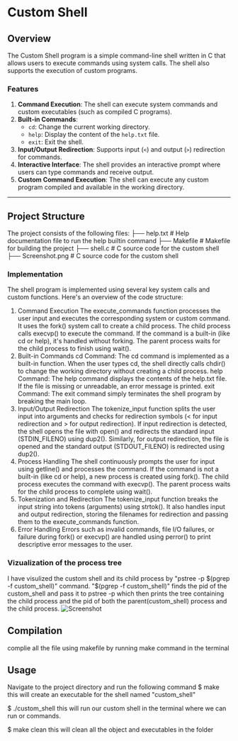# Custom Shell

## Overview

The Custom Shell program is a simple command-line shell written in C that allows users to execute commands using system calls. The shell also supports the execution of custom programs.

### Features

1. **Command Execution**: The shell can execute system commands and custom executables (such as compiled C programs).
2. **Built-in Commands**:
   - `cd`: Change the current working directory.
   - `help`: Display the content of the `help.txt` file.
   - `exit`: Exit the shell.
3. **Input/Output Redirection**: Supports input (`<`) and output (`>`) redirection for commands.
4. **Interactive Interface**: The shell provides an interactive prompt where users can type commands and receive output.
5. **Custom Command Execution**: The shell can execute any custom program compiled and available in the working directory.

---

## Project Structure

The project consists of the following files:
├── help.txt # Help documentation file to run the help builtin command
├── Makefile # Makefile for building the project 
├── shell.c # C source code for the custom shell
├── Screenshot.png # C source code for the custom shell


### Implementation

The shell program is implemented using several key system calls and custom functions. Here's an overview of the code structure:
1. Command Execution
The execute_commands function processes the user input and executes the corresponding system or custom command.
It uses the fork() system call to create a child process. The child process calls execvp() to execute the command. If the command is a built-in (like cd or help), it's handled without forking.
The parent process waits for the child process to finish using wait().
2. Built-in Commands
cd Command: The cd command is implemented as a built-in function. When the user types cd, the shell directly calls chdir() to change the working directory without creating a child process.
help Command: The help command displays the contents of the help.txt file. If the file is missing or unreadable, an error message is printed.
exit Command: The exit command simply terminates the shell program by breaking the main loop.
3. Input/Output Redirection
The tokenize_input function splits the user input into arguments and checks for redirection symbols (< for input redirection and > for output redirection).
If input redirection is detected, the shell opens the file with open() and redirects the standard input (STDIN_FILENO) using dup2().
Similarly, for output redirection, the file is opened and the standard output (STDOUT_FILENO) is redirected using dup2().
4. Process Handling
The shell continuously prompts the user for input using getline() and processes the command.
If the command is not a built-in (like cd or help), a new process is created using fork(). The child process executes the command with execvp().
The parent process waits for the child process to complete using wait().
5. Tokenization and Redirection
The tokenize_input function breaks the input string into tokens (arguments) using strtok().
It also handles input and output redirection, storing the filenames for redirection and passing them to the execute_commands function.
6. Error Handling
Errors such as invalid commands, file I/O failures, or failure during fork() or execvp() are handled using perror() to print descriptive error messages to the user.

### Vizualization of the process tree
I have visulized the custom shell and its child process by "pstree -p $(pgrep -f custom_shell)" command. 
"$(pgrep -f custom_shell)" finds the pid of the custom_shell and pass it to pstree -p which then prints the tree containing the child process and the pid of both the parent(custom_shell) process and the child process.
![Screenshot](https://github.com/user-attachments/assets/383e83b0-e26b-4094-83c6-be8e68035cdb)


## Compilation

complie all the file using makefile by running make command in the terminal

## Usage

Navigate to the project directory and run the following command
$ make
this will create an executable for the shell named "custom_shell"

$ ./custom_shell
this will run our custom shell in the terminal where we can run or commands.

$ make clean
this will clean all the object and executables in the folder
